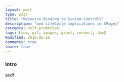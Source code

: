 ```yaml
---
layout: post
type: post
title: "Resource Binding to Custom Controls"
description: "and LifeCycle implications in XPages"
category: self-promotion
tags: [scm, git, xpages, grunt, connect, ibm]
modified: 2016-05-16
comments: true
share: true
---
```


### Intro
asdf
